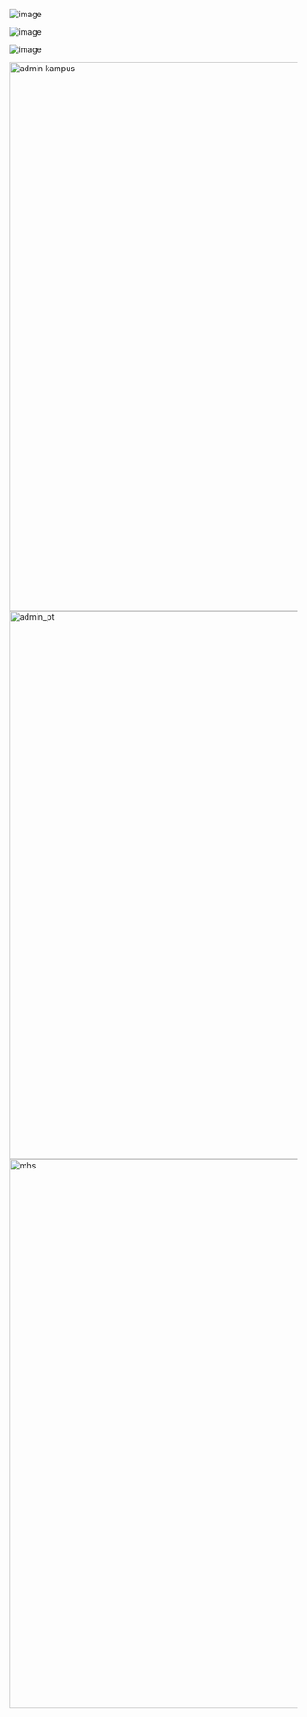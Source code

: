 ![image](https://user-images.githubusercontent.com/64392550/121844955-f34bcf00-cd0e-11eb-8159-79a8ba6b0c64.png)

![image](https://user-images.githubusercontent.com/64392550/121845011-0494db80-cd0f-11eb-8472-157588d93100.png)

![image](https://user-images.githubusercontent.com/64392550/121845018-09598f80-cd0f-11eb-8e8f-d681e6a1758b.png)

<img width="960" alt="admin kampus" src="https://user-images.githubusercontent.com/64392550/119919436-a341de00-bf94-11eb-9d2b-94783d46f291.png">

<img width="960" alt="admin_pt" src="https://user-images.githubusercontent.com/64392550/119919690-2cf1ab80-bf95-11eb-9bfb-9c132d2f9298.png">

<img width="960" alt="mhs" src="https://user-images.githubusercontent.com/64392550/119919761-4abf1080-bf95-11eb-99d6-5bc27ac66ccd.png">
